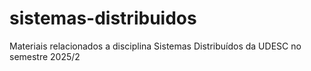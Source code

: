 # sistemas-distribuidos
Materiais relacionados a disciplina Sistemas Distribuídos da UDESC no semestre 2025/2
